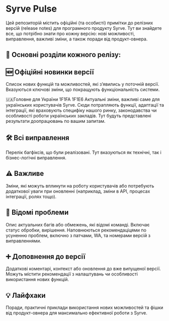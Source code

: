 # Syrve Pulse
Цей репозиторій містить офіційні (та особисті) примітки до релізних версій (release notes) для програмного продукту Syrve. Тут ви знайдете все, що потрібно знати про кожну версію: нові можливості, виправлення, важливі зміни, а також поради від продукт-овнера.

## 📌 Основні розділи кожного релізу:
## 🆕 Офіційні новинки версії
Список нових функцій та можливостей, які з’явились у поточній версії. Вказуються ключові зміни, що покращують функціональність системи.

🇺🇦Головне для України 1F1FA 1F1E6
Актуальні зміни, важливі саме для українських користувачів Syrve.
Сюди потрапляють функції, адаптації та інтеграції, які враховують специфіку нашого ринку, законодавства чи особливості роботи українських закладів. Тут будуть представлені результати доопрацювань по вашим запитам.

## 🛠️ Всі виправлення
Перелік багфіксів, що були реалізовані. Тут вказуються як технічні, так і бізнес-логічні виправлення.

## ⚠️ Важливе
Зміни, які можуть вплинути на роботу користувачів або потребують додаткової уваги при оновленні (наприклад, зміни в API, процесах інтеграції, ролях тощо).

## 🐞 Відомі проблеми
Опис актуальних багів або обмежень, які відомі команді. Включає статус обробки, вирішення. Наповнюються рекомендаціцями по усуненню проблем, включно з патчами, WA, та номерами версій з виправленнями.

## ➕ Доповнення до версії
Додаткові коментарі, контекст або оновлення до вже випущеної версії. Можуть містити рекомендації з налаштувань чи особливості використання нових функцій.

## 💡 Лайфхаки
Поради, практичні приклади використання нових можливостей та фішки від продукт-овнера для максимально ефективної роботи з Syrve.
